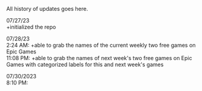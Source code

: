 All history of updates goes here.

07/27/23 \
+initialized the repo

07/28/23 \
2:24 AM:
+able to grab the names of the current weekly two free games on Epic Games
\
11:08 PM:
+able to grab the names of next week's two free games on Epic Games with
categorized labels for this and next week's games

07/30/2023 \
8:10 PM: